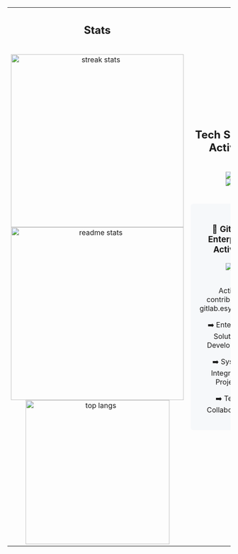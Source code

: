 <table>
<tr>
<td width="50%">

<h2 align="center">Stats</h2>
<br>
<div align=center>
  <img width=390 src="https://streak-stats.demolab.com/?user=ArtursTorsters&count_private=true&theme=react&border_radius=10" alt="streak stats"/>
  <img width=390 src="https://github-readme-stats-salesp07.vercel.app/api?username=ArtursTorsters&count_private=true&show_icons=true&theme=react&rank_icon=github&border_radius=10" alt="readme stats" />
  <br/>
  <img width=325 align="center" src="https://github-readme-stats-salesp07.vercel.app/api/top-langs/?username=ArtursTorsters&hide=HTML&langs_count=8&layout=compact&theme=react&border_radius=10&size_weight=0.5&count_weight=0.5&exclude_repo=github-readme-stats" alt="top langs" />
</div>

</td>
<td width="50%">

<h2 align="center">Tech Stack & Activity</h2>
<br/>
<div align="center">
    <img src="https://skillicons.dev/icons?i=docker,php,typescript,javascript,sass" /><br>
    <img src="https://skillicons.dev/icons?i=css,react,mysql,figma,tailwind" /><br>
    <br/>
    <div style="background-color: #f6f8fa; padding: 20px; border-radius: 6px; margin: 20px 0;">
        <h3>🦊 GitLab Enterprise Activity</h3>
        <img src="https://img.shields.io/badge/GitLab-Enterprise_Developer-FC6D26?style=for-the-badge&logo=gitlab" />
        <br/><br/>
        <p>Active contributor at gitlab.esynergy.lv</p>
        <p>➡️ Enterprise Solutions Development</p>
        <p>➡️ System Integration Projects</p>
        <p>➡️ Team Collaboration</p>
    </div>
</div>

</td>
</tr>
</table>
